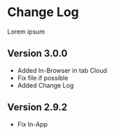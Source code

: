 # Change Log

<p align="justify">
  Lorem ipsum
</p>

## Version 3.0.0

- Added In-Browser in tab Cloud
- Fix file if possible
- Added Change Log

## Version 2.9.2

- Fix In-App
